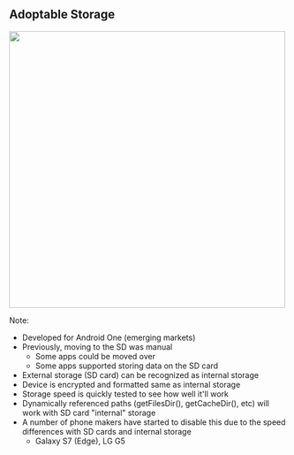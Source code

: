 ## Adoptable Storage

<img src="img/adoptable-storage.png" height="500" />

Note:
+ Developed for Android One (emerging markets)
+ Previously, moving to the SD was manual
	+ Some apps could be moved over
	+ Some apps supported storing data on the SD card
+ External storage (SD card) can be recognized as internal storage
+ Device is encrypted and formatted same as internal storage
+ Storage speed is quickly tested to see how well it'll work
+ Dynamically referenced paths (getFilesDir(), getCacheDir(), etc) will work with SD card "internal" storage
+ A number of phone makers have started to disable this due to the speed differences with SD cards and internal storage
    + Galaxy S7 (Edge), LG G5

